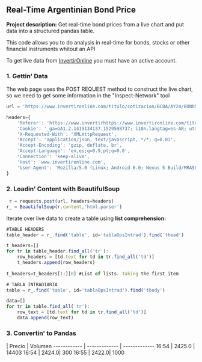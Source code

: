 ## Real-Time Argentinian Bond Price

**Project description:** Get real-time bond prices from a live chart and put data into a structured pandas table. 

This code allows you to do analysis in real-time for bonds, stocks or other financial instruments whitout an API

To get live data from [InvertirOnline](https://www.invertironline.com/) you must have an active account.


### 1. Gettin' Data

The web page uses the POST REQUEST method to construct the live chart, so we need to get some information in the "Inspect-Network" tool

```javascript
url = 'https://www.invertironline.com/titulo/cotizacion/BCBA/AY24/BONOS-NACION-ARGENTINA-USD-8.75--2024'

headers={
    'Referer': 'https://www.invertirhttps://www.invertironline.com/titulo/cotizacion/BCBA/AY24/BONOS-NACION-ARGENTINA-USD-8.75--2024/graficador',
    'Cookie': '_ga=GA1.2.1419134137.1529598737; i18n.langtag=es-AR; utm_path=ID_origen=99&utm_source=Newsletter&utm_medium=email&utm_campaign=NL_IOL_Research_AperturaDeMercado_CA_30-Jul-19&embtrk=7i7,-R-21368403-R-,a8bi-R-ac7,n9; isMobile=0; _hjid=5d2124d6-1d1f-4432-b663-01fdcfc5448e; _gcl_au=1.1.1127974570.1569418667; _fbp=fb.1.1569520643782.1145300030; uid=631261; _gid=GA1.2.904748864.1570629820; __sidglobal=libjy2todwnixmpbhcrwxjsz; isLogged=1; _dc_gtm_UA-189938-1=1',
    'X-Requested-With': 'XMLHttpRequest',
    'Accept': 'application/json, text/javascript, */*; q=0.01',
    'Accept-Encoding': 'gzip, deflate, br',
    'Accept-Language': 'en,es;q=0.9,pt;q=0.8',
    'Connection': 'keep-alive',
    'Host': 'www.invertironline.com',
    'User-Agent': 'Mozilla/5.0 (Linux; Android 6.0; Nexus 5 Build/MRA58N) AppleWebKit/537.36 (KHTML, like Gecko) Chrome/77.0.3865.90 Mobile Safari/537.36'
}
```

### 2. Loadin' Content with BeautifulSoup

```javascript
 r = requests.post(url, headers=headers)
r_ = BeautifulSoup(r.content,'html.parser')
```

Iterate over live data to create a table using **list comprehension:**

```javascript
#TABLE HEADERS
table_header = r_.find('table', id='tablaOpsIntrad').find('thead')

t_headers=[]
for tr in table_header.find_all('tr'):
    row_headers = [td.text for td in tr.find_all('td')]
    t_headers.append(row_headers)
    
t_headers=t_headers[1:][0] #List of lists. Taking the first item

# TABLA INTRADIARIA
table = r_.find('table', id='tablaOpsIntrad').find('tbody')

data=[]
for tr in table.find_all('tr'):
    row_text = [td.text for td in tr.find_all('td')]
    data.append(row_text)
```

### 3. Convertin' to Pandas

| Precio | Volumen
------------ | ------------- | -------------
16:54 | 2425.0 | 14403
16:54 | 2424.0| 300
16:55 | 2422.0| 1000
